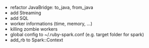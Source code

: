 - refactor JavaBridge: to_java, from_java
- add Streaming
- add SQL
- worker informations (time, memory, ...)
- killing zombie workers
- global config to ~/.ruby-spark.conf (e.g. target folder for spark)
- add_rb to Spark::Context
